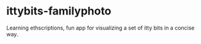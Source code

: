 # ittybits-familyphoto
Learning ethscriptions, fun app for visualizing a set of itty bits in a concise way.
